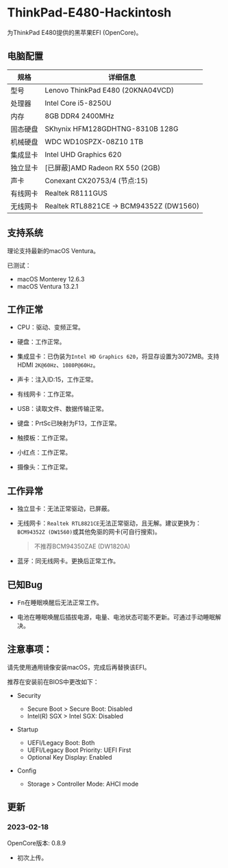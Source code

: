 # ThinkPad-E480-Hackintosh

为ThinkPad E480提供的黑苹果EFI (OpenCore)。

## 电脑配置

|规格|详细信息|
|-|-|
|型号|Lenovo ThinkPad E480 (20KNA04VCD)|
|处理器|Intel Core i5-8250U|
|内存|8GB DDR4 2400MHz|
|固态硬盘|SKhynix HFM128GDHTNG-8310B 128G|
|机械硬盘|WDC WD10SPZX-08Z10 1TB|
|集成显卡|Intel UHD Graphics 620|
|独立显卡|[已屏蔽]AMD Radeon RX 550 (2GB)|
|声卡|Conexant CX20753/4 (节点:15)|
|有线网卡|Realtek R8111GUS|
|无线网卡|Realtek RTL8821CE -> BCM94352Z (DW1560)|

## 支持系统

理论支持最新的macOS Ventura。

已测试：

- macOS Monterey 12.6.3
- macOS Ventura 13.2.1

## 工作正常

- CPU：驱动、变频正常。

- 硬盘：工作正常。

- 集成显卡：已伪装为`Intel HD Graphics 620`，将显存设置为3072MB。支持HDMI `2K@60Hz`、`1080P@60Hz`。

- 声卡：注入ID:15，工作正常。

- 有线网卡：工作正常。

- USB：读取文件、数据传输正常。

- 键盘：PrtSc已映射为F13，工作正常。

- 触摸板：工作正常。

- 小红点：工作正常。

- 摄像头：工作正常。

## 工作异常

- 独立显卡：无法正常驱动，已屏蔽。

- 无线网卡：`Realtek RTL8821CE`无法正常驱动，且无解。建议更换为：`BCM94352Z (DW1560)`或其他免驱的网卡(可自行搜索)。
  > 不推荐BCM94350ZAE (DW1820A)

- 蓝牙：同无线网卡。更换后正常工作。

## 已知Bug

- <kbd>Fn</kbd>在睡眠唤醒后无法正常工作。

- 电池在睡眠唤醒后插拔电源，电量、电池状态可能不更新。可通过手动睡眠解决。

## 注意事项：

请先使用通用镜像安装macOS，完成后再替换该EFI。

推荐在安装前在BIOS中更改如下：

- Security
  - Secure Boot > Secure Boot: Disabled
  - Intel(R) SGX > Intel SGX: Disabled

- Startup
  - UEFI/Legacy Boot: Both
  - UEFI/Legacy Boot Priority: UEFI First
  - Optional Key Display: Enabled

- Config
  - Storage > Controller Mode: AHCI mode

## 更新

### 2023-02-18
OpenCore版本: 0.8.9
- 初次上传。
